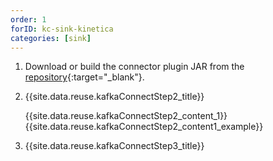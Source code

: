 ```yaml
---
order: 1
forID: kc-sink-kinetica
categories: [sink]
---
```


1. Download or build the connector plugin JAR from the [repository](https://github.com/kineticadb/kinetica-connector-kafka){:target="_blank"}.
2. {{site.data.reuse.kafkaConnectStep2_title}}

   {{site.data.reuse.kafkaConnectStep2_content_1}}
   {{site.data.reuse.kafkaConnectStep2_content1_example}}
3. {{site.data.reuse.kafkaConnectStep3_title}}

